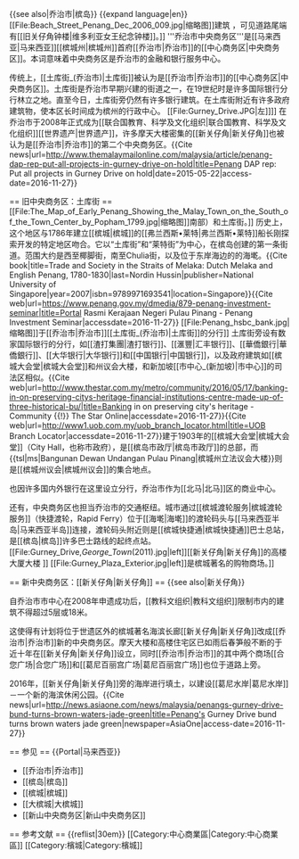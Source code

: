 {{see also|乔治市|槟岛}}
{{expand language|en}}
[[File:Beach_Street_Penang_Dec_2006_009.jpg|缩略图]]建筑 ，可见道路尾端有[[旧关仔角钟楼|维多利亚女王纪念钟楼]]。]]
'''乔治市中央商务区'''是[[马来西亚|马来西亚]][[槟城州|槟城州]]首府[[乔治市|乔治市]]的[[中心商务区|中央商务区]]。本词意味着中央商务区是乔治市的金融和银行服务中心。 

传统上，[[土库街_(乔治市)|土库街]]被认为是[[乔治市|乔治市]]的[[中心商务区|中央商务区]]。土库街是乔治市早期兴建的街道之一，在19世纪时是许多国际银行分行林立之地。直至今日，土库街旁仍然有许多银行建筑。在土库街附近有许多政府建筑物，使本区长时间成为槟州的行政中心。
[[File:Gurney_Drive.JPG|左]]]]
在乔治市于2008年正式成为[[联合国教育、科学及文化组织|联合国教育、科学及文化组织]][[世界遗产|世界遗产]]，许多摩天大楼密集的[[新关仔角|新关仔角]]也被认为是[[乔治市|乔治市]]的第二个中央商务区。<ref name=":0">{{Cite news|url=http://www.themalaymailonline.com/malaysia/article/penang-dap-rep-put-all-projects-in-gurney-drive-on-hold|title=Penang DAP rep: Put all projects in Gurney Drive on hold|date=2015-05-22|access-date=2016-11-27}}</ref>

== 旧中央商务区：土库街 ==
[[File:The_Map_of_Early_Penang_Showing_the_Malay_Town_on_the_South_of_the_Town_Center_by_Popham_1799.jpg|缩略图]]南部）和土库街。]]
历史上，这个地区与1786年建立[[槟城|槟城]]的[[弗兰西斯•莱特|弗兰西斯•莱特]]船长刚探索开发的特定地区吻合。它以“土库街”和“莱特街”为中心，在槟岛创建的第一条街道。范围大约是西至椰脚街，南至Chulia街，以及位于东岸海边的的海墘。<ref>{{Cite book|title=Trade and Society in the Straits of Melaka: Dutch Melaka and English Penang, 1780-1830|last=Nordin Hussin|publisher=National University of Singapore|year=2007|isbn=9789971693541|location=Singapore}}</ref><ref>{{Cite web|url=https://www.penang.gov.my/dmedia/879-penang-investment-seminar|title=Portal Rasmi Kerajaan Negeri Pulau Pinang - Penang Investment Seminar|accessdate=2016-11-27}}</ref>
[[File:Penang_hsbc_bank.jpg|缩略图]]于[[乔治市|乔治市]][[土库街_(乔治市)|土库街]]的分行]]
土库街旁设有数家国际银行的分行，如[[渣打集團|渣打银行]]、[[滙豐|汇丰银行]]、[[華僑銀行|華僑銀行]]、[[大华银行|大华银行]]和[[中国银行|中国银行]]，以及政府建筑如[[槟城大会堂|槟城大会堂]]和州议会大楼，和新加坡[[市中心_(新加坡)|市中心]]的司法区相似。<ref>{{Cite web|url=http://www.thestar.com.my/metro/community/2016/05/17/banking-in-on-preserving-citys-heritage-financial-institutions-centre-made-up-of-three-historical-bu/|title=Banking in on preserving city's heritage - Community {{!}} The Star Online|accessdate=2016-11-27}}</ref><ref>{{Cite web|url=http://www1.uob.com.my/uob_branch_locator.html|title=UOB Branch Locator|accessdate=2016-11-27}}</ref>建于1903年的[[槟城大会堂|槟城大会堂]]（City Hall，也称市政府），是[[槟岛市政厅|槟岛市政厅]]的总部，而{{tsl|ms|Bangunan Dewan Undangan Pulau Pinang|槟城州立法议会大楼}}则是[[槟城州议会|槟城州议会]]的集合地点。

也因许多国内外银行在这里设立分行，乔治市作为[[北马|北马]]区的商业中心。

还有，中央商务区也担当乔治市的交通枢纽。城市通过[[槟城渡轮服务|槟城渡轮服务]]（快捷渡轮，Rapid Ferry）位于[[海墘|海墘]]的渡轮码头与[[马来西亚半岛|马来西亚半岛]]连接，渡轮码头附近则是[[槟城快捷通|槟城快捷通]]巴士总站，是[[槟岛|槟岛]]许多巴士路线的起终点站。
[[File:Gurney_Drive,_George_Town_(2011).jpg|left]][[新关仔角|新关仔角]]的高楼大厦大楼
]]
[[File:Gurney_Plaza_Exterior.jpg|left]]是槟城著名的购物商场。]]

== 新中央商务区：[[新关仔角|新关仔角]] ==
{{see also|新关仔角}}

自乔治市市中心在2008年申遗成功后，[[教科文组织|教科文组织]]限制市内的建筑不得超过5层或18米。

这使得有计划将位于世遗区外的槟城著名海滨长廊[[新关仔角|新关仔角]]改成[[乔治市|乔治市]]新的中央商务区。<ref name=":0" />摩天大楼和高楼住宅区已如雨后春笋般不断的于近十年在[[新关仔角|新关仔角]]设立，同时[[乔治市|乔治市]]的其中两个商场[[合您广场|合您广场]]和[[葛尼百丽宫广场|葛尼百丽宫广场]]也位于道路上旁。

2016年，[[新关仔角|新关仔角]]旁的海岸进行填土，以建设[[葛尼水岸|葛尼水岸]]－一个新的海滨休闲公园。<ref>{{Cite news|url=http://news.asiaone.com/news/malaysia/penangs-gurney-drive-bund-turns-brown-waters-jade-green|title=Penang's Gurney Drive bund turns brown waters jade green|newspaper=AsiaOne|access-date=2016-11-27}}</ref>

== 参见 ==
{{Portal|马来西亚}}
* [[乔治市|乔治市]]
* [[槟岛|槟岛]]
* [[槟城|槟城]]
* [[大槟城|大槟城]]
* [[新山中央商务区|新山中央商务区]]

== 参考文献 ==
{{reflist|30em}}
[[Category:中心商業區|Category:中心商業區]]
[[Category:檳城|Category:檳城]]